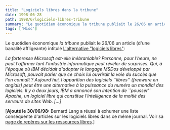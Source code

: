```yaml
---
title: "Logiciels libres dans la tribune"
date: 1998-06-28
path: 1998/6/logiciels-libres-tribune
summary: "Le quotidien économique la tribune publiait le 26/06 un article (d'une banalité affligeante) intitulé L'alternative \"logiciels libres\": La forteresse Microsoft est-elle inébranlable."
tags: ['Misc']
---
```


<P>
Le quotidien économique <EM>la tribune</EM> publiait le 26/06 un article
(d'une banalité affligeante) intitulé
<A HREF="http://www.latribune.fr/tribjour/journal/2606-041.HTM">
L'alternative "logiciels libres"</A>:
</P>

<P>
<EM>La forteresse Microsoft est-elle inébranlable? Personne, pour
l'heure, ne peut l'affirmer tant l'industrie informatique peut révéler de
surprises. Qui, à l'époque où IBM décidait d'adopter le langage MSDos
développé par Microsoft, pouvait parier que ce choix lui ouvrirait
la voie du succès que l'on connaît ? Aujourd'hui, l'apparition des
logiciels ``libres'' (freeware en anglais) peut être une alternative
à la puissance du numéro un mondial des logiciels. Il y a deux jours,
IBM a annoncé son intention de ``pousser'' Apache, un logiciel libre
qui constitue l'intelligence de la moitié des serveurs de sites Web.
[...]
</EM>
</P>

<P>
[<B>Ajouté le 30/06/98:</B> Bernard Lang a réussi à exhumer une liste
conséquente d'articles sur les logiciels libres dans ce même journal. Voir
sa <A HREF="http://pauillac.inria.fr/~lang/libre/reperes/">page de
repères sur les ressources libres</A>.]
</P>


